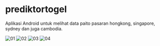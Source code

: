 # prediktortogel
Aplikasi Android untuk melihat data paito pasaran hongkong, singapore, sydney dan juga cambodia.


![01](https://raw.githubusercontent.com/idsugardev/prediktortogel/master/01.png?s=300)
![02](https://raw.githubusercontent.com/idsugardev/prediktortogel/master/02.png?s=300)
![03](https://raw.githubusercontent.com/idsugardev/prediktortogel/master/03.png?s=300)
![04](https://raw.githubusercontent.com/idsugardev/prediktortogel/master/04.png?s=300)
